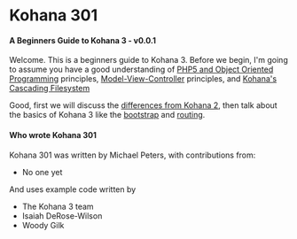 # Kohana 301
#### A Beginners Guide to Kohana 3 - v0.0.1

Welcome.  This is a beginners guide to Kohana 3.  Before we begin, I'm going to assume you have a good understanding of [PHP5 and Object Oriented Programming](kohana301.php5oop) principles, [Model-View-Controller](kohana301.mvc) principles, and [Kohana's Cascading Filesystem](kohana301.cascade)

Good, first we will discuss the [differences from Kohana 2](kohana301.differences), then talk about the basics of Kohana 3 like the [bootstrap](kohana301.bootstrap) and [routing](kohana301.routing).

#### Who wrote Kohana 301

Kohana 301 was written by Michael Peters, with contributions from:

*  No one yet

And uses example code written by

*  The Kohana 3 team
*  Isaiah DeRose-Wilson
*  Woody Gilk